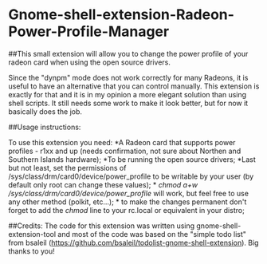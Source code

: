 Gnome-shell-extension-Radeon-Power-Profile-Manager
==================================================

##This small extension will allow you to change the power profile of your radeon card when using the open source drivers.

Since the "dynpm" mode does not work correctly for many Radeons, it is useful to have an alternative that you can control manually.
This extension is exactly for that and it is in my opinion a more elegant solution than using shell scripts.
It still needs some work to make it look better, but for now it basically does the job.

##Usage instructions:

To use this extension you need:
*A Radeon card that supports power profiles - r1xx and up (needs confirmation, not sure about Northen and Southern Islands hardware);
*To be running the open source drivers;
*Last but not least, set the permissions of /sys/class/drm/card0/device/power_profile to be writable by your user (by default only root can change these values);
    * *chmod a+w /sys/class/drm/card0/device/power_profile* will work, but feel free to use any other method (polkit, etc...);
    * to make the changes permanent don't forget to add the *chmod* line to your rc.local or equivalent in your distro;

##Credits:
The code for this extension was written using gnome-shell-extension-tool and most of the code was based on the "simple todo list" from bsaleil (https://github.com/bsaleil/todolist-gnome-shell-extension). Big thanks to you!
